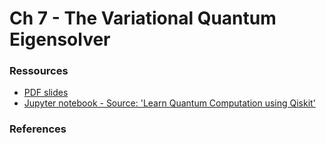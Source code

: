 # Ch 7 - The Variational Quantum Eigensolver


### Ressources

- [PDF slides]()
- [Jupyter notebook - Source: 'Learn Quantum Computation using Qiskit']()

### References
